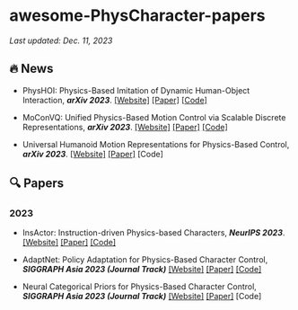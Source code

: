 # awesome-PhysCharacter-papers

*Last updated: Dec. 11, 2023*

<!-- - 

- MoConVQ: Unified Physics-Based Motion Control via Scalable Discrete Representations, ***arXiv 2023***. [[Website]](https://pku-mocca.github.io/MoConVQ-page/) [[Paper]](https://arxiv.org/abs/2310.10198) [[Code]](https://github.com/PKU-MoCCA/MoConVQ)

-->

## 🔥 News

- PhysHOI: Physics-Based Imitation of Dynamic Human-Object Interaction, ***arXiv 2023***. [[Website]](https://wyhuai.github.io/physhoi-page/) [[Paper]](https://arxiv.org/abs/2312.04393) [[Code]](https://github.com/wyhuai/PhysHOI)

- MoConVQ: Unified Physics-Based Motion Control via Scalable Discrete Representations, ***arXiv 2023***. [[Website]](https://pku-mocca.github.io/MoConVQ-page/) [[Paper]](https://arxiv.org/abs/2310.10198) [[Code]](https://github.com/PKU-MoCCA/MoConVQ)

- Universal Humanoid Motion Representations for Physics-Based Control, ***arXiv 2023***. [[Website]](https://zhengyiluo.github.io/PULSE/) [[Paper]](https://arxiv.org/abs/2310.04582v1) [Code]


## 🔍 Papers

### 2023

- InsActor: Instruction-driven Physics-based Characters, ***NeurIPS 2023***. [[Website]](https://jiawei-ren.github.io/projects/insactor/index.html) [[Paper]](https://openreview.net/pdf?id=hXevuspQnX) [[Code]](https://github.com/jiawei-ren/insactor)

- AdaptNet: Policy Adaptation for Physics-Based Character Control, ***SIGGRAPH Asia 2023 (Journal Track)*** [[Website]](https://motion-lab.github.io/AdaptNet/) [[Paper]](https://arxiv.org/abs/2310.00239) [[Code]](https://github.com/xupei0610/AdaptNet)

- Neural Categorical Priors for Physics-Based Character Control, ***SIGGRAPH Asia 2023 (Journal Track)*** [[Website]](https://tencent-roboticsx.github.io/NCP/) [[Paper]](https://arxiv.org/abs/2308.07200) [Code]
